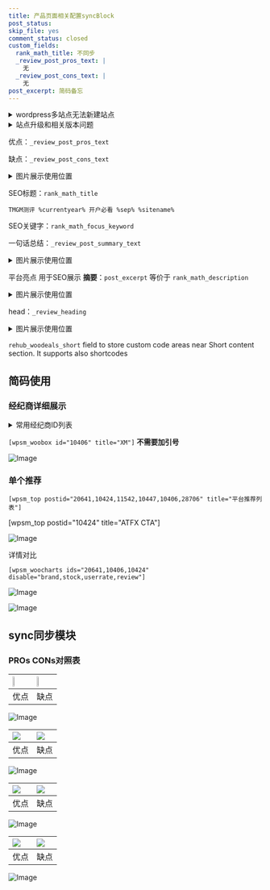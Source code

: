 ```yaml
---
title: 产品页面相关配置syncBlock
post_status: 
skip_file: yes
comment_status: closed
custom_fields:
  rank_math_title: 不同步
  _review_post_pros_text: |
    无
  _review_post_cons_text: |
    无
post_excerpt: 简码备忘
---
```

<details><summary>wordpress多站点无法新建站点</summary>

<li>和报错需要清理cookies一样的原因</li>
<li>wp-config.php里面<code>define( 'SUBDOMAIN_INSTALL', false );//子域名安装</code></li>
<li>新建子站点是用<code>define( 'SUBDOMAIN_INSTALL', true);//子域名安装</code> 完成以后，改成<code>false</code></li>
</details>

<details><summary>站点升级和相关版本问题</summary>

<p>wordpress：5.9.9
woocommerce：7.5.1
出现问题的地方：主题选项里面>><strong>Product layout >>compact style</strong></p>
<p>如何出现没有用过的字段 导致无法保存。先导出配置 然后进行修改，后面再次恢复即可。</p>
<p>出现部分字段无法显示时，需要返回默认布局后，对产品进行保存就好了。</p>
<p></p>
</details>

优点：`_review_post_pros_text`

缺点：`_review_post_cons_text`

<details><summary>图片展示使用位置</summary>

<img src="https://prod-files-secure.s3.us-west-2.amazonaws.com/39ed1227-6d7d-4570-be36-9ccd4a2c4241/f51d3d83-55d4-4bdf-9604-f37ec77ab556/Untitled.png?X-Amz-Algorithm=AWS4-HMAC-SHA256&X-Amz-Content-Sha256=UNSIGNED-PAYLOAD&X-Amz-Credential=ASIAZI2LB466RPNLEBLB%2F20250623%2Fus-west-2%2Fs3%2Faws4_request&X-Amz-Date=20250623T225517Z&X-Amz-Expires=3600&X-Amz-Security-Token=IQoJb3JpZ2luX2VjECcaCXVzLXdlc3QtMiJHMEUCIEnigX9XXdjJ2FW6GeS%2BVyTFyJM0yFaWkRCaTeFaF0YVAiEAwx7EbHaEzQAvpUhHjiBzkNAi%2B8bF5wAHT5kVRlrBbpsq%2FwMIIBAAGgw2Mzc0MjMxODM4MDUiDLPtFuc0TKEywtl8QCrcA5QgphcRKZQI11bcp32HYPTOx2oReC7hkDcTWs7t3rmU8MAUW617%2FwHTFkVV7oDOGU7krtxLAeRcOFGavBX6oL7LpHC%2FqBq3ZL6nvef4HIEW96zOh6lf1iTXHP0MimXxZHd7x5M%2BuagmrGGz%2BCjuhIGs7eb2GW%2BxWzKz%2BnNfoZSSW64J%2BsUarfTZN0UE738oU99v9ySlFlcVTFsPeFHU5Ah0LxdcBrsaZVufoav%2FyY3hRtjPYNOkq8PJNHbnb5WNbcH6lwfpHgaPQDyy6SpprEfPDRL3LCAuGH%2Bs%2BAZMwbwy3tcqJuxkKoL6kGCbgGWh6%2FSV4CVK%2B9BGOKOawmwOk0Kt%2BzgLsfKImXy%2FQDgPCv3VwLgp40isWiCGZWMiD8otQZJnRgMiQYEPnDI%2BTmHhnSv1VfwMDps3P12StC9UqgRHGf47gzAPoxa90JRgPCdQjR1EQQS%2BLCIVCSQZZvWj9K60OEeGNgRvAU8Pn2M2blh1Xflax5UbGupPnUHXmYuTK9lriuqGi%2FgnaAgD%2FzGwFM0luDsjFr6MbRdrYLhp4XcNEXCsKtxgmRfyySyIpHlc1EshbsPHOQtfmfsg69npm%2FLSmITvDXPr2bWcNaJf3H%2BBUKIBXWMrcxm%2BoL5aMNay58IGOqUBU5DVx7xkxPcAUvtVr1wLDmsHI5gsRty%2BYrA%2BCANCMaSfLfEO76EsB0REcA%2BtF0bKZd8QNf2G956JcBGK30yYgFdiJEoMeARbEFhUW7gSZz%2Fw6e74KfnEpLP%2B4GMD1UF8mSfynu6lrOoV1MEh8hGyGCShWmxU4ujkmKQRTD9%2B%2F5M4XeM0hDA2PQgoAxLG%2FEFgiwKyvtAD6dyDO%2FE%2FJguM5YTGXoga&X-Amz-Signature=2a84de0b96f6d97448d0b3fd00d470f030705a344ee8dcb9a2942ab84861c923&X-Amz-SignedHeaders=host&x-amz-checksum-mode=ENABLED&x-id=GetObject" alt="Image">
</details>

SEO标题：`rank_math_title`

`TMGM测评 %currentyear% 开户必看 %sep% %sitename%`

SEO关键字：`rank_math_focus_keyword`

一句话总结：`_review_post_summary_text`

<details><summary>图片展示使用位置</summary>

<img src="https://prod-files-secure.s3.us-west-2.amazonaws.com/39ed1227-6d7d-4570-be36-9ccd4a2c4241/4b96a922-296c-4f4e-8630-d1c870cbce01/Untitled.png?X-Amz-Algorithm=AWS4-HMAC-SHA256&X-Amz-Content-Sha256=UNSIGNED-PAYLOAD&X-Amz-Credential=ASIAZI2LB466WFBD2ETN%2F20250623%2Fus-west-2%2Fs3%2Faws4_request&X-Amz-Date=20250623T225518Z&X-Amz-Expires=3600&X-Amz-Security-Token=IQoJb3JpZ2luX2VjECcaCXVzLXdlc3QtMiJHMEUCIBapP7lT%2BEtMDpmqaNf57EoHb%2FtpPgu6ZALCkz06yEqkAiEA1Bn7NtTR%2BnRg1eVbNLHMWDN9aWCQU3k1iWmQqwqyyasq%2FwMIIBAAGgw2Mzc0MjMxODM4MDUiDEQDOudWjK23OLq7HCrcA4qQrw93bfynaPljnaMtzzbfYyqx9is4V3nzPIB%2Betdqw3va5eONCBs8K19LLh0gxq44alDNmB9vfA1V6NJNZl46oIZTDA6YC%2BS%2FOyv2AklZ5KoWIY3P1BXkbLK1R9QKmE0G4uZddG8%2Bd6BewpKlRDRkROBCprKlwBbkk2Sh6P7kjK3yQ3aRBzpRgE1JuBvodG1eYkdjJfKk9XgmPUh%2FYnrQVcxt3PzU%2FvoESWx9ExZ4eootm5MXy73gND8PqgVHAC4Rlk%2F7FA9fhoz1dkK%2Fpa0eX%2F5urGPSVU2JBntxwdNnN3idNcyzC%2FEaf9Nth8%2BzRIHKW174N8ixahuR%2FLMHAR2kwQPA%2F6%2F93D6jcv51ufpXYmI5Smj5Lk2ODpI%2FaUPSy3ipz9JtSUG1Xq3k2LRfzrd0F20BSdDZJi%2BkcxfdMVBlHeS44us5TxzdakOvoyHpBX4j4Gx2a9e3Z0UuGVFuAhVHGWY%2FxNMXgjG7wsVt7PelQO7aUcOMtZhAZP%2By2sIAEUzyrvWp%2F2fOME%2F9KzTG7Y3Oysk4TQpldOZD2MCPT6gLr%2FrRV%2FkIEk8hB2MuZOlmcnzYn%2Fc1EJoeuQ77tq0oqmmotrSmdxdDR5P4SLCS9nsAFWScLjSI3Fj5jPPIMMK058IGOqUBpRBdUfr%2FzpX3mYveSGOIHlG0sRL5F3kvI5iimffyK%2B0%2Bx%2Fnthnj2A5EIXTBojgSsIf37CfOPwXRghL2cUkf3FQrigizYL6ijd0EGz7lG3YGjIEnImgSgzSNNwOScmn7iKlIRRnqciIVZtcVscL%2BAalXmzqIlOMIT0eIpOvvF2Tzo2Vw%2BMZKktGdb5qWiEHe%2FSBLbAwWPIiXaekzaf5EWeUwHhxT1&X-Amz-Signature=9b1094ae67cc1a4ce5814495afae2b007301c6679017a949359a401af17cd052&X-Amz-SignedHeaders=host&x-amz-checksum-mode=ENABLED&x-id=GetObject" alt="Image">
</details>

平台亮点 用于SEO展示 **摘要**：`post_excerpt`  等价于 `rank_math_description`

<details><summary>图片展示使用位置</summary>

<img src="https://prod-files-secure.s3.us-west-2.amazonaws.com/39ed1227-6d7d-4570-be36-9ccd4a2c4241/1ee11f63-b60a-4dfe-a7a7-d58ff23b5d88/Untitled.png?X-Amz-Algorithm=AWS4-HMAC-SHA256&X-Amz-Content-Sha256=UNSIGNED-PAYLOAD&X-Amz-Credential=ASIAZI2LB466UHW7CADG%2F20250623%2Fus-west-2%2Fs3%2Faws4_request&X-Amz-Date=20250623T225518Z&X-Amz-Expires=3600&X-Amz-Security-Token=IQoJb3JpZ2luX2VjECcaCXVzLXdlc3QtMiJGMEQCIGVHKfvc03%2FI%2BiR%2Fa%2BdmLlWCCvFYYGb%2FHjS7gGhaBzZAAiBHuXc%2BSINumRZrTEo9%2FfilA67aCFLUpeSyGb5UtoA%2F7Sr%2FAwggEAAaDDYzNzQyMzE4MzgwNSIM4bsatj6%2BhNg%2F7ga6KtwDb57iyB51eAb7CHYLzZPt%2FW8gRmTS6FLKqx6YZnZhi7VEm%2FjYaiCeSwGbWPC2BdXrEJ%2F%2BBo1g65Kk%2FU8O3oHrvrYYpp2Rd66cnXzS8pxmKrDvAwkmHq3lKlALnZp%2Fvx5PKT9v227Ps1xfKO%2FVAzg8rbpIfQbgb3%2FeHimNRMmu6ifLtligMsOZYDwsml7mx%2BtQ4RuIDMUI8eiDXO%2FdJYGT%2BGiy47bYmgTWq91u8Mf0wTYvHJLKpFLsyxJ%2FrSYkx27ViD142X7ErFgbAbb%2B4oXu0PLTxLB9wITO5dVPH5KcVT2LKEOSpfUwJIL3vitIfPjqaRxUqfJEquhiDPFVzBHhzTY%2FTfuAyFgnL9Y6Yq3GsRz6Mon7%2Bw8yy3lRdyXwNvvefuOtYQHDa6Ejv5NPMpyMSmmvYLBMJzQ2jEFPyEI%2BnkIGGCkSpnROwD44KbRabBWG7kDmeDF8BXMOWJAbymJ9cJA0jWLK8%2BAgyvZ2fmj9OY3Wina2DaYxxiHs%2FzlXMFhkNhmkU1bazdz2DqjE%2BKJqXG267Fek7ITx3O%2FciIzbv0dii6g78H8tA5lGQXaNiDARBtiZRv92pANWHuJmblR0HbTF%2FAlJJsOhwHcEuei0cBf%2FQ9KUj2RqLwBlE2QwkbXnwgY6pgE4JccmUD2ficzzJFcT93aBe0FnnK84F8AkbXYeKyym1FMuNyBfffmrDy3YxjHOd7SdTwXa0q8c8OwdnbDcBEzm8GBtQ8vYshcYC7GCk%2FCOzMo5xv2J3xh4OmLKvkssq6Aqb%2F6EGPSw01Kr9VKFB%2Bo6k5qui5%2BTdo4kmldpord0IrJg%2F4Doq2F36MpKHceJY3NKt3YhnINKFS2akDa0TpL%2FYFin8u3b&X-Amz-Signature=0ac2aa4c5c0a6291a544747b1e6840f0a0793912bf2fcdc4a0a25e1084e58430&X-Amz-SignedHeaders=host&x-amz-checksum-mode=ENABLED&x-id=GetObject" alt="Image">
<img src="https://prod-files-secure.s3.us-west-2.amazonaws.com/39ed1227-6d7d-4570-be36-9ccd4a2c4241/ad4118b5-78d8-4fbe-801e-3b29b5d99c01/Untitled.png?X-Amz-Algorithm=AWS4-HMAC-SHA256&X-Amz-Content-Sha256=UNSIGNED-PAYLOAD&X-Amz-Credential=ASIAZI2LB466UHW7CADG%2F20250623%2Fus-west-2%2Fs3%2Faws4_request&X-Amz-Date=20250623T225518Z&X-Amz-Expires=3600&X-Amz-Security-Token=IQoJb3JpZ2luX2VjECcaCXVzLXdlc3QtMiJGMEQCIGVHKfvc03%2FI%2BiR%2Fa%2BdmLlWCCvFYYGb%2FHjS7gGhaBzZAAiBHuXc%2BSINumRZrTEo9%2FfilA67aCFLUpeSyGb5UtoA%2F7Sr%2FAwggEAAaDDYzNzQyMzE4MzgwNSIM4bsatj6%2BhNg%2F7ga6KtwDb57iyB51eAb7CHYLzZPt%2FW8gRmTS6FLKqx6YZnZhi7VEm%2FjYaiCeSwGbWPC2BdXrEJ%2F%2BBo1g65Kk%2FU8O3oHrvrYYpp2Rd66cnXzS8pxmKrDvAwkmHq3lKlALnZp%2Fvx5PKT9v227Ps1xfKO%2FVAzg8rbpIfQbgb3%2FeHimNRMmu6ifLtligMsOZYDwsml7mx%2BtQ4RuIDMUI8eiDXO%2FdJYGT%2BGiy47bYmgTWq91u8Mf0wTYvHJLKpFLsyxJ%2FrSYkx27ViD142X7ErFgbAbb%2B4oXu0PLTxLB9wITO5dVPH5KcVT2LKEOSpfUwJIL3vitIfPjqaRxUqfJEquhiDPFVzBHhzTY%2FTfuAyFgnL9Y6Yq3GsRz6Mon7%2Bw8yy3lRdyXwNvvefuOtYQHDa6Ejv5NPMpyMSmmvYLBMJzQ2jEFPyEI%2BnkIGGCkSpnROwD44KbRabBWG7kDmeDF8BXMOWJAbymJ9cJA0jWLK8%2BAgyvZ2fmj9OY3Wina2DaYxxiHs%2FzlXMFhkNhmkU1bazdz2DqjE%2BKJqXG267Fek7ITx3O%2FciIzbv0dii6g78H8tA5lGQXaNiDARBtiZRv92pANWHuJmblR0HbTF%2FAlJJsOhwHcEuei0cBf%2FQ9KUj2RqLwBlE2QwkbXnwgY6pgE4JccmUD2ficzzJFcT93aBe0FnnK84F8AkbXYeKyym1FMuNyBfffmrDy3YxjHOd7SdTwXa0q8c8OwdnbDcBEzm8GBtQ8vYshcYC7GCk%2FCOzMo5xv2J3xh4OmLKvkssq6Aqb%2F6EGPSw01Kr9VKFB%2Bo6k5qui5%2BTdo4kmldpord0IrJg%2F4Doq2F36MpKHceJY3NKt3YhnINKFS2akDa0TpL%2FYFin8u3b&X-Amz-Signature=df40da64550156ed783c04822799469dba6ccdd6d03e68622a0746e3e62d4a7b&X-Amz-SignedHeaders=host&x-amz-checksum-mode=ENABLED&x-id=GetObject" alt="Image">
<img src="https://prod-files-secure.s3.us-west-2.amazonaws.com/39ed1227-6d7d-4570-be36-9ccd4a2c4241/a38cf7c9-a79c-4b64-9e94-13589fe0758b/Untitled.png?X-Amz-Algorithm=AWS4-HMAC-SHA256&X-Amz-Content-Sha256=UNSIGNED-PAYLOAD&X-Amz-Credential=ASIAZI2LB466UHW7CADG%2F20250623%2Fus-west-2%2Fs3%2Faws4_request&X-Amz-Date=20250623T225518Z&X-Amz-Expires=3600&X-Amz-Security-Token=IQoJb3JpZ2luX2VjECcaCXVzLXdlc3QtMiJGMEQCIGVHKfvc03%2FI%2BiR%2Fa%2BdmLlWCCvFYYGb%2FHjS7gGhaBzZAAiBHuXc%2BSINumRZrTEo9%2FfilA67aCFLUpeSyGb5UtoA%2F7Sr%2FAwggEAAaDDYzNzQyMzE4MzgwNSIM4bsatj6%2BhNg%2F7ga6KtwDb57iyB51eAb7CHYLzZPt%2FW8gRmTS6FLKqx6YZnZhi7VEm%2FjYaiCeSwGbWPC2BdXrEJ%2F%2BBo1g65Kk%2FU8O3oHrvrYYpp2Rd66cnXzS8pxmKrDvAwkmHq3lKlALnZp%2Fvx5PKT9v227Ps1xfKO%2FVAzg8rbpIfQbgb3%2FeHimNRMmu6ifLtligMsOZYDwsml7mx%2BtQ4RuIDMUI8eiDXO%2FdJYGT%2BGiy47bYmgTWq91u8Mf0wTYvHJLKpFLsyxJ%2FrSYkx27ViD142X7ErFgbAbb%2B4oXu0PLTxLB9wITO5dVPH5KcVT2LKEOSpfUwJIL3vitIfPjqaRxUqfJEquhiDPFVzBHhzTY%2FTfuAyFgnL9Y6Yq3GsRz6Mon7%2Bw8yy3lRdyXwNvvefuOtYQHDa6Ejv5NPMpyMSmmvYLBMJzQ2jEFPyEI%2BnkIGGCkSpnROwD44KbRabBWG7kDmeDF8BXMOWJAbymJ9cJA0jWLK8%2BAgyvZ2fmj9OY3Wina2DaYxxiHs%2FzlXMFhkNhmkU1bazdz2DqjE%2BKJqXG267Fek7ITx3O%2FciIzbv0dii6g78H8tA5lGQXaNiDARBtiZRv92pANWHuJmblR0HbTF%2FAlJJsOhwHcEuei0cBf%2FQ9KUj2RqLwBlE2QwkbXnwgY6pgE4JccmUD2ficzzJFcT93aBe0FnnK84F8AkbXYeKyym1FMuNyBfffmrDy3YxjHOd7SdTwXa0q8c8OwdnbDcBEzm8GBtQ8vYshcYC7GCk%2FCOzMo5xv2J3xh4OmLKvkssq6Aqb%2F6EGPSw01Kr9VKFB%2Bo6k5qui5%2BTdo4kmldpord0IrJg%2F4Doq2F36MpKHceJY3NKt3YhnINKFS2akDa0TpL%2FYFin8u3b&X-Amz-Signature=787ef0b85c78f49e9cfa93b3516f39c7144e519342ec4e67d2f7b98c35d3c8f2&X-Amz-SignedHeaders=host&x-amz-checksum-mode=ENABLED&x-id=GetObject" alt="Image">
<img src="https://prod-files-secure.s3.us-west-2.amazonaws.com/39ed1227-6d7d-4570-be36-9ccd4a2c4241/7da6fc1e-d2ac-42ae-8c75-cb5749aa18f6/Untitled.png?X-Amz-Algorithm=AWS4-HMAC-SHA256&X-Amz-Content-Sha256=UNSIGNED-PAYLOAD&X-Amz-Credential=ASIAZI2LB466UHW7CADG%2F20250623%2Fus-west-2%2Fs3%2Faws4_request&X-Amz-Date=20250623T225518Z&X-Amz-Expires=3600&X-Amz-Security-Token=IQoJb3JpZ2luX2VjECcaCXVzLXdlc3QtMiJGMEQCIGVHKfvc03%2FI%2BiR%2Fa%2BdmLlWCCvFYYGb%2FHjS7gGhaBzZAAiBHuXc%2BSINumRZrTEo9%2FfilA67aCFLUpeSyGb5UtoA%2F7Sr%2FAwggEAAaDDYzNzQyMzE4MzgwNSIM4bsatj6%2BhNg%2F7ga6KtwDb57iyB51eAb7CHYLzZPt%2FW8gRmTS6FLKqx6YZnZhi7VEm%2FjYaiCeSwGbWPC2BdXrEJ%2F%2BBo1g65Kk%2FU8O3oHrvrYYpp2Rd66cnXzS8pxmKrDvAwkmHq3lKlALnZp%2Fvx5PKT9v227Ps1xfKO%2FVAzg8rbpIfQbgb3%2FeHimNRMmu6ifLtligMsOZYDwsml7mx%2BtQ4RuIDMUI8eiDXO%2FdJYGT%2BGiy47bYmgTWq91u8Mf0wTYvHJLKpFLsyxJ%2FrSYkx27ViD142X7ErFgbAbb%2B4oXu0PLTxLB9wITO5dVPH5KcVT2LKEOSpfUwJIL3vitIfPjqaRxUqfJEquhiDPFVzBHhzTY%2FTfuAyFgnL9Y6Yq3GsRz6Mon7%2Bw8yy3lRdyXwNvvefuOtYQHDa6Ejv5NPMpyMSmmvYLBMJzQ2jEFPyEI%2BnkIGGCkSpnROwD44KbRabBWG7kDmeDF8BXMOWJAbymJ9cJA0jWLK8%2BAgyvZ2fmj9OY3Wina2DaYxxiHs%2FzlXMFhkNhmkU1bazdz2DqjE%2BKJqXG267Fek7ITx3O%2FciIzbv0dii6g78H8tA5lGQXaNiDARBtiZRv92pANWHuJmblR0HbTF%2FAlJJsOhwHcEuei0cBf%2FQ9KUj2RqLwBlE2QwkbXnwgY6pgE4JccmUD2ficzzJFcT93aBe0FnnK84F8AkbXYeKyym1FMuNyBfffmrDy3YxjHOd7SdTwXa0q8c8OwdnbDcBEzm8GBtQ8vYshcYC7GCk%2FCOzMo5xv2J3xh4OmLKvkssq6Aqb%2F6EGPSw01Kr9VKFB%2Bo6k5qui5%2BTdo4kmldpord0IrJg%2F4Doq2F36MpKHceJY3NKt3YhnINKFS2akDa0TpL%2FYFin8u3b&X-Amz-Signature=090b9ad8280f530092dda3803708d9f24b03d643626990de3f9df5fdf0cebcd6&X-Amz-SignedHeaders=host&x-amz-checksum-mode=ENABLED&x-id=GetObject" alt="Image">
<img src="https://prod-files-secure.s3.us-west-2.amazonaws.com/39ed1227-6d7d-4570-be36-9ccd4a2c4241/7e97f40a-eaee-47f5-b2f9-475f96808fa7/Untitled.png?X-Amz-Algorithm=AWS4-HMAC-SHA256&X-Amz-Content-Sha256=UNSIGNED-PAYLOAD&X-Amz-Credential=ASIAZI2LB466UHW7CADG%2F20250623%2Fus-west-2%2Fs3%2Faws4_request&X-Amz-Date=20250623T225518Z&X-Amz-Expires=3600&X-Amz-Security-Token=IQoJb3JpZ2luX2VjECcaCXVzLXdlc3QtMiJGMEQCIGVHKfvc03%2FI%2BiR%2Fa%2BdmLlWCCvFYYGb%2FHjS7gGhaBzZAAiBHuXc%2BSINumRZrTEo9%2FfilA67aCFLUpeSyGb5UtoA%2F7Sr%2FAwggEAAaDDYzNzQyMzE4MzgwNSIM4bsatj6%2BhNg%2F7ga6KtwDb57iyB51eAb7CHYLzZPt%2FW8gRmTS6FLKqx6YZnZhi7VEm%2FjYaiCeSwGbWPC2BdXrEJ%2F%2BBo1g65Kk%2FU8O3oHrvrYYpp2Rd66cnXzS8pxmKrDvAwkmHq3lKlALnZp%2Fvx5PKT9v227Ps1xfKO%2FVAzg8rbpIfQbgb3%2FeHimNRMmu6ifLtligMsOZYDwsml7mx%2BtQ4RuIDMUI8eiDXO%2FdJYGT%2BGiy47bYmgTWq91u8Mf0wTYvHJLKpFLsyxJ%2FrSYkx27ViD142X7ErFgbAbb%2B4oXu0PLTxLB9wITO5dVPH5KcVT2LKEOSpfUwJIL3vitIfPjqaRxUqfJEquhiDPFVzBHhzTY%2FTfuAyFgnL9Y6Yq3GsRz6Mon7%2Bw8yy3lRdyXwNvvefuOtYQHDa6Ejv5NPMpyMSmmvYLBMJzQ2jEFPyEI%2BnkIGGCkSpnROwD44KbRabBWG7kDmeDF8BXMOWJAbymJ9cJA0jWLK8%2BAgyvZ2fmj9OY3Wina2DaYxxiHs%2FzlXMFhkNhmkU1bazdz2DqjE%2BKJqXG267Fek7ITx3O%2FciIzbv0dii6g78H8tA5lGQXaNiDARBtiZRv92pANWHuJmblR0HbTF%2FAlJJsOhwHcEuei0cBf%2FQ9KUj2RqLwBlE2QwkbXnwgY6pgE4JccmUD2ficzzJFcT93aBe0FnnK84F8AkbXYeKyym1FMuNyBfffmrDy3YxjHOd7SdTwXa0q8c8OwdnbDcBEzm8GBtQ8vYshcYC7GCk%2FCOzMo5xv2J3xh4OmLKvkssq6Aqb%2F6EGPSw01Kr9VKFB%2Bo6k5qui5%2BTdo4kmldpord0IrJg%2F4Doq2F36MpKHceJY3NKt3YhnINKFS2akDa0TpL%2FYFin8u3b&X-Amz-Signature=a20241b0f2ad56e6860d54c1570cf764f7a6214c3a7baf39e6c1c146f6fec569&X-Amz-SignedHeaders=host&x-amz-checksum-mode=ENABLED&x-id=GetObject" alt="Image">
</details>

head：`_review_heading`

<details><summary>图片展示使用位置</summary>

<img src="https://prod-files-secure.s3.us-west-2.amazonaws.com/39ed1227-6d7d-4570-be36-9ccd4a2c4241/3a4650ad-9887-415c-889a-edd51fa54f27/Untitled.png?X-Amz-Algorithm=AWS4-HMAC-SHA256&X-Amz-Content-Sha256=UNSIGNED-PAYLOAD&X-Amz-Credential=ASIAZI2LB466TJAUHXK2%2F20250623%2Fus-west-2%2Fs3%2Faws4_request&X-Amz-Date=20250623T225520Z&X-Amz-Expires=3600&X-Amz-Security-Token=IQoJb3JpZ2luX2VjECcaCXVzLXdlc3QtMiJHMEUCIQDV0t3LurVNML7extHchBGUDdcU4HOkEJd0E6fkvbX3OQIgb4AQVe269x6uCYXlI1aztI28WC31I3I7imh6EeZbXGIq%2FwMIIBAAGgw2Mzc0MjMxODM4MDUiDP%2FNB2xqcmxWKxH7OCrcA04tetTIazLrTGGpLK2z3aU7npEsB5HF0f6UDM3JZGh15brSEQy6uvhCIsjuxlIz0LVLU1Cp%2FKHacBhVVitE09d9LwgG4TblGw8EktJ52HHzHtnbZRawtlwL7DbyOHEwKQv20lwN6y1G59r6hfd2yGyxHbvXeKhSjxv387fP5xmTGp2pZw%2FOKlyznpPFAdQLszCW1m5uJ8q8WnZOFZrKNBwWAzeb2UvlUjiIyjfZ9hUp6jOgXwgtzGeGR8NY9Dbg3SvrKVZJlsPxJ9Re1PUpsmZIc7BT2XCGi2cypl4GmhFJ%2Fmyi1LsCLxnCfNoBHyOMFfupcafdV57HEOU1ArFDdZ1NhkbV0Desx%2FsRzLB8jj85%2F3G%2Blqugp0QMyuYbh2a7kMfxieNtIEPZMHzJBO40sm0Tfih0S12EArPbF4pPJKPxyL0QmpkE8nNEE%2FlkllhRYqt0oD6ZmJeDDPDrAUTtVZoXW%2FBQlRSXFndZBMDHFGk%2BinccPA%2FUKrXvZGIFq53Im5HNmb9ZFrfKC6Ey3t5MdhnNKYxM1M13OxT0GSE6I%2BqVAZXECqshb8YlZyj4JJPaJyhrBPn3CxNwHWq0MEJovUuq%2FtW7fM3o3VEnFR2NMAnjzqvNdhJ%2Bzs3345xaMM6058IGOqUB%2FLm2llcBzJt5Fkz4mu1ll67AzE0FCf7mYO5dfo06RyuUWK9Jrf2EQiwF0PHuV7xhwcg4zn6%2FCfgGmgqMNY%2BzOvRjWVlWVGuWQKnYzoNJEWbB8iWlvFtGeaWN%2BXCMLDY%2Fa1iOad7yvdDJm0EhhOraQrRg2HQ6lndceFYvKKXyUCs0JpW476F8jjIv8uVOiS4ittMrSimsNqh1C0Iqa3dJoIbLp6WH&X-Amz-Signature=a901c7971f9cf8f92908854f977e94a502ee28191968f77728c1aa6eb2b89dab&X-Amz-SignedHeaders=host&x-amz-checksum-mode=ENABLED&x-id=GetObject" alt="Image">
</details>

`rehub_woodeals_short`	field to store custom code areas near Short content section. It supports also shortcodes



## 简码使用

### 经纪商详细展示

<details><summary>常用经纪商ID列表</summary>

<pre><code class="php">嘉盛 ===> 20641  [wpsm_woobox id="20641" title="嘉盛"]
易信easymarkets ===> 11542  [wpsm_woobox id="11542" title="易信easymarkets"]
ATFX外汇 ===> 10424  [wpsm_woobox id="10424" title="ATFX"]
XM ===> 10406  [wpsm_woobox id="10406" title="XM"]
TMGM ===> 29622  [wpsm_woobox id="29622" title="TMGM"]
HYCM ===> 10447  [wpsm_woobox id="10447" title="HYCM"]
fpmarkets澳福外汇 ===> 20639  [wpsm_woobox id="20639" title="fpmarkets澳福外汇"]</code></pre>
</details>

`[wpsm_woobox id="10406" title="XM"]` **不需要加引号**

![Image](https://prod-files-secure.s3.us-west-2.amazonaws.com/39ed1227-6d7d-4570-be36-9ccd4a2c4241/4f898f9d-0fa7-4e43-acd3-ac6bc7be575a/Untitled.png?X-Amz-Algorithm=AWS4-HMAC-SHA256&X-Amz-Content-Sha256=UNSIGNED-PAYLOAD&X-Amz-Credential=ASIAZI2LB4665V77HT2L%2F20250623%2Fus-west-2%2Fs3%2Faws4_request&X-Amz-Date=20250623T225516Z&X-Amz-Expires=3600&X-Amz-Security-Token=IQoJb3JpZ2luX2VjECcaCXVzLXdlc3QtMiJHMEUCIBjSQIdY9hctXLPPYCdFC2HjKlOwz%2FDqAaisyUXzaTkyAiEAkbgJeULn2inbERfwQJG9bGOWAoV7dDY3FvhWuP3PonYq%2FwMIIBAAGgw2Mzc0MjMxODM4MDUiDOzpRjqYrsybd0LXHircA8OtEGHvZ4vDm3bSoh3JW8NfCLnF5La11gIGwmcHR0LujaYwZzVvUqGEl9mi4jIgVrgbA%2BSnZq%2F35EzkzBLcZr0lgz%2ByL8SjOYaxavJbXeopDEN0NPS6bUA6e4POqcvHfKACJnKL2MjVbswfwi363nW7NUKaqGDkt5vfWj2JDBBH%2BuYdy7vwIRDQ%2FnvTR8PfkNtUcNOKr81HIK9Opifop65loKZhBLEMFZIW34Ngn8P8Wja806mObmvzgCKhnpyoLino%2BEifUusCSZmumyz3fUfvO7oPgy4j22yhT49Rf0WeHzDKY8c36AxXUE2aixcfq%2BKTSFbF4CHqtPDPjrSAxF5W4VqZ6SucvaIqxB306nW7cpe4kuPrKKZ5dNRB5W%2F3eHS5CrErCcVMQ1YYQgvrwHKcLnOA1Untzg7kbIzjf5Hr0Z%2Bl88FdhyltxIpGyqBip5cEagHWIQH8UcTLy7UV0ISlCPUrQcJDXhjLGvCZ5Jz1kDrZ%2BALaNHgU%2FhfvMul9EYmdcHDIMbxbWe7Zkd7cV7g5eSeye9ayGBWVLvvDKLnt4yVWa7SaGBqmBs5%2F5CNn2QPB68Dt3eC30WsPJH7DDnftD%2Fa3lfp%2BnQENUzpvmxfJf1YZZy1HmhOjIwtpMLe058IGOqUBNZ5T8feNsWaApSGhU9V28Hna21Sx1XWLeeir%2FVaIdJtSYyM8lGwl8FnHvIX6EhrH5lD6aJC%2FQUJotRB7yjz3OaGSfaJjfOFYxS3BZ4edecXZPNARbIgRVeXfoYYj5Ud1SjseqUfxJR5myTz1ii4rRd7bMA85lQ9PwKS41NKRRg2R5%2ByiVjtsDFNRAhBun%2Brxd0FWUteASNmNWq0legaxTJjUM16M&X-Amz-Signature=e627ee915cf9a048196e97716e502218849bad8cf83b801eddf1a9efd7de9aa1&X-Amz-SignedHeaders=host&x-amz-checksum-mode=ENABLED&x-id=GetObject)

### 单个推荐
`[wpsm_top postid="20641,10424,11542,10447,10406,28706" title="平台推荐列表"]`

[wpsm_top postid="10424" title="ATFX CTA"]

![Image](https://prod-files-secure.s3.us-west-2.amazonaws.com/39ed1227-6d7d-4570-be36-9ccd4a2c4241/5ac620dc-51a8-48b6-b55d-91f47299193c/Untitled.png?X-Amz-Algorithm=AWS4-HMAC-SHA256&X-Amz-Content-Sha256=UNSIGNED-PAYLOAD&X-Amz-Credential=ASIAZI2LB4665V77HT2L%2F20250623%2Fus-west-2%2Fs3%2Faws4_request&X-Amz-Date=20250623T225516Z&X-Amz-Expires=3600&X-Amz-Security-Token=IQoJb3JpZ2luX2VjECcaCXVzLXdlc3QtMiJHMEUCIBjSQIdY9hctXLPPYCdFC2HjKlOwz%2FDqAaisyUXzaTkyAiEAkbgJeULn2inbERfwQJG9bGOWAoV7dDY3FvhWuP3PonYq%2FwMIIBAAGgw2Mzc0MjMxODM4MDUiDOzpRjqYrsybd0LXHircA8OtEGHvZ4vDm3bSoh3JW8NfCLnF5La11gIGwmcHR0LujaYwZzVvUqGEl9mi4jIgVrgbA%2BSnZq%2F35EzkzBLcZr0lgz%2ByL8SjOYaxavJbXeopDEN0NPS6bUA6e4POqcvHfKACJnKL2MjVbswfwi363nW7NUKaqGDkt5vfWj2JDBBH%2BuYdy7vwIRDQ%2FnvTR8PfkNtUcNOKr81HIK9Opifop65loKZhBLEMFZIW34Ngn8P8Wja806mObmvzgCKhnpyoLino%2BEifUusCSZmumyz3fUfvO7oPgy4j22yhT49Rf0WeHzDKY8c36AxXUE2aixcfq%2BKTSFbF4CHqtPDPjrSAxF5W4VqZ6SucvaIqxB306nW7cpe4kuPrKKZ5dNRB5W%2F3eHS5CrErCcVMQ1YYQgvrwHKcLnOA1Untzg7kbIzjf5Hr0Z%2Bl88FdhyltxIpGyqBip5cEagHWIQH8UcTLy7UV0ISlCPUrQcJDXhjLGvCZ5Jz1kDrZ%2BALaNHgU%2FhfvMul9EYmdcHDIMbxbWe7Zkd7cV7g5eSeye9ayGBWVLvvDKLnt4yVWa7SaGBqmBs5%2F5CNn2QPB68Dt3eC30WsPJH7DDnftD%2Fa3lfp%2BnQENUzpvmxfJf1YZZy1HmhOjIwtpMLe058IGOqUBNZ5T8feNsWaApSGhU9V28Hna21Sx1XWLeeir%2FVaIdJtSYyM8lGwl8FnHvIX6EhrH5lD6aJC%2FQUJotRB7yjz3OaGSfaJjfOFYxS3BZ4edecXZPNARbIgRVeXfoYYj5Ud1SjseqUfxJR5myTz1ii4rRd7bMA85lQ9PwKS41NKRRg2R5%2ByiVjtsDFNRAhBun%2Brxd0FWUteASNmNWq0legaxTJjUM16M&X-Amz-Signature=2362ef1d6025803c023e5c5c17426c051360c7e634fa05045dc29567f8c836c0&X-Amz-SignedHeaders=host&x-amz-checksum-mode=ENABLED&x-id=GetObject)

详情对比

`[wpsm_woocharts ids="20641,10406,10424" disable="brand,stock,userrate,review"]`

![Image](https://prod-files-secure.s3.us-west-2.amazonaws.com/39ed1227-6d7d-4570-be36-9ccd4a2c4241/bf3ba45f-b9f3-4295-8aef-b4a495fd25f4/Untitled.png?X-Amz-Algorithm=AWS4-HMAC-SHA256&X-Amz-Content-Sha256=UNSIGNED-PAYLOAD&X-Amz-Credential=ASIAZI2LB4665V77HT2L%2F20250623%2Fus-west-2%2Fs3%2Faws4_request&X-Amz-Date=20250623T225516Z&X-Amz-Expires=3600&X-Amz-Security-Token=IQoJb3JpZ2luX2VjECcaCXVzLXdlc3QtMiJHMEUCIBjSQIdY9hctXLPPYCdFC2HjKlOwz%2FDqAaisyUXzaTkyAiEAkbgJeULn2inbERfwQJG9bGOWAoV7dDY3FvhWuP3PonYq%2FwMIIBAAGgw2Mzc0MjMxODM4MDUiDOzpRjqYrsybd0LXHircA8OtEGHvZ4vDm3bSoh3JW8NfCLnF5La11gIGwmcHR0LujaYwZzVvUqGEl9mi4jIgVrgbA%2BSnZq%2F35EzkzBLcZr0lgz%2ByL8SjOYaxavJbXeopDEN0NPS6bUA6e4POqcvHfKACJnKL2MjVbswfwi363nW7NUKaqGDkt5vfWj2JDBBH%2BuYdy7vwIRDQ%2FnvTR8PfkNtUcNOKr81HIK9Opifop65loKZhBLEMFZIW34Ngn8P8Wja806mObmvzgCKhnpyoLino%2BEifUusCSZmumyz3fUfvO7oPgy4j22yhT49Rf0WeHzDKY8c36AxXUE2aixcfq%2BKTSFbF4CHqtPDPjrSAxF5W4VqZ6SucvaIqxB306nW7cpe4kuPrKKZ5dNRB5W%2F3eHS5CrErCcVMQ1YYQgvrwHKcLnOA1Untzg7kbIzjf5Hr0Z%2Bl88FdhyltxIpGyqBip5cEagHWIQH8UcTLy7UV0ISlCPUrQcJDXhjLGvCZ5Jz1kDrZ%2BALaNHgU%2FhfvMul9EYmdcHDIMbxbWe7Zkd7cV7g5eSeye9ayGBWVLvvDKLnt4yVWa7SaGBqmBs5%2F5CNn2QPB68Dt3eC30WsPJH7DDnftD%2Fa3lfp%2BnQENUzpvmxfJf1YZZy1HmhOjIwtpMLe058IGOqUBNZ5T8feNsWaApSGhU9V28Hna21Sx1XWLeeir%2FVaIdJtSYyM8lGwl8FnHvIX6EhrH5lD6aJC%2FQUJotRB7yjz3OaGSfaJjfOFYxS3BZ4edecXZPNARbIgRVeXfoYYj5Ud1SjseqUfxJR5myTz1ii4rRd7bMA85lQ9PwKS41NKRRg2R5%2ByiVjtsDFNRAhBun%2Brxd0FWUteASNmNWq0legaxTJjUM16M&X-Amz-Signature=c614e88c2d88d3e452c14a8f3b2e50d1fd9fa08cffcabb5382b5d543b673a0f6&X-Amz-SignedHeaders=host&x-amz-checksum-mode=ENABLED&x-id=GetObject)

![Image](https://prod-files-secure.s3.us-west-2.amazonaws.com/39ed1227-6d7d-4570-be36-9ccd4a2c4241/30bc56ef-f383-4b48-9768-2ebc9e436ec0/Untitled.png?X-Amz-Algorithm=AWS4-HMAC-SHA256&X-Amz-Content-Sha256=UNSIGNED-PAYLOAD&X-Amz-Credential=ASIAZI2LB4665V77HT2L%2F20250623%2Fus-west-2%2Fs3%2Faws4_request&X-Amz-Date=20250623T225516Z&X-Amz-Expires=3600&X-Amz-Security-Token=IQoJb3JpZ2luX2VjECcaCXVzLXdlc3QtMiJHMEUCIBjSQIdY9hctXLPPYCdFC2HjKlOwz%2FDqAaisyUXzaTkyAiEAkbgJeULn2inbERfwQJG9bGOWAoV7dDY3FvhWuP3PonYq%2FwMIIBAAGgw2Mzc0MjMxODM4MDUiDOzpRjqYrsybd0LXHircA8OtEGHvZ4vDm3bSoh3JW8NfCLnF5La11gIGwmcHR0LujaYwZzVvUqGEl9mi4jIgVrgbA%2BSnZq%2F35EzkzBLcZr0lgz%2ByL8SjOYaxavJbXeopDEN0NPS6bUA6e4POqcvHfKACJnKL2MjVbswfwi363nW7NUKaqGDkt5vfWj2JDBBH%2BuYdy7vwIRDQ%2FnvTR8PfkNtUcNOKr81HIK9Opifop65loKZhBLEMFZIW34Ngn8P8Wja806mObmvzgCKhnpyoLino%2BEifUusCSZmumyz3fUfvO7oPgy4j22yhT49Rf0WeHzDKY8c36AxXUE2aixcfq%2BKTSFbF4CHqtPDPjrSAxF5W4VqZ6SucvaIqxB306nW7cpe4kuPrKKZ5dNRB5W%2F3eHS5CrErCcVMQ1YYQgvrwHKcLnOA1Untzg7kbIzjf5Hr0Z%2Bl88FdhyltxIpGyqBip5cEagHWIQH8UcTLy7UV0ISlCPUrQcJDXhjLGvCZ5Jz1kDrZ%2BALaNHgU%2FhfvMul9EYmdcHDIMbxbWe7Zkd7cV7g5eSeye9ayGBWVLvvDKLnt4yVWa7SaGBqmBs5%2F5CNn2QPB68Dt3eC30WsPJH7DDnftD%2Fa3lfp%2BnQENUzpvmxfJf1YZZy1HmhOjIwtpMLe058IGOqUBNZ5T8feNsWaApSGhU9V28Hna21Sx1XWLeeir%2FVaIdJtSYyM8lGwl8FnHvIX6EhrH5lD6aJC%2FQUJotRB7yjz3OaGSfaJjfOFYxS3BZ4edecXZPNARbIgRVeXfoYYj5Ud1SjseqUfxJR5myTz1ii4rRd7bMA85lQ9PwKS41NKRRg2R5%2ByiVjtsDFNRAhBun%2Brxd0FWUteASNmNWq0legaxTJjUM16M&X-Amz-Signature=fbe703b157c6a5f5d6ae714336fd9db2780fac13538e64a41cc42cef083c182d&X-Amz-SignedHeaders=host&x-amz-checksum-mode=ENABLED&x-id=GetObject)

## sync同步模块

### PROs CONs对照表

| <img src="https://cdn.ifttt.fun/gh/jarlin8/OSS@main/icons/customize/pros.svg" height="auto" width="37.3%"> | <img src="https://cdn.ifttt.fun/gh/jarlin8/OSS@main/icons/customize/cons.svg" height="auto" width="28.8%"> |
| :--- | :--- |
| 优点 | 缺点 |

![Image](https://prod-files-secure.s3.us-west-2.amazonaws.com/39ed1227-6d7d-4570-be36-9ccd4a2c4241/8742b755-dfb5-4004-9a5f-d6e561664bd8/Untitled.png?X-Amz-Algorithm=AWS4-HMAC-SHA256&X-Amz-Content-Sha256=UNSIGNED-PAYLOAD&X-Amz-Credential=ASIAZI2LB4665V77HT2L%2F20250623%2Fus-west-2%2Fs3%2Faws4_request&X-Amz-Date=20250623T225516Z&X-Amz-Expires=3600&X-Amz-Security-Token=IQoJb3JpZ2luX2VjECcaCXVzLXdlc3QtMiJHMEUCIBjSQIdY9hctXLPPYCdFC2HjKlOwz%2FDqAaisyUXzaTkyAiEAkbgJeULn2inbERfwQJG9bGOWAoV7dDY3FvhWuP3PonYq%2FwMIIBAAGgw2Mzc0MjMxODM4MDUiDOzpRjqYrsybd0LXHircA8OtEGHvZ4vDm3bSoh3JW8NfCLnF5La11gIGwmcHR0LujaYwZzVvUqGEl9mi4jIgVrgbA%2BSnZq%2F35EzkzBLcZr0lgz%2ByL8SjOYaxavJbXeopDEN0NPS6bUA6e4POqcvHfKACJnKL2MjVbswfwi363nW7NUKaqGDkt5vfWj2JDBBH%2BuYdy7vwIRDQ%2FnvTR8PfkNtUcNOKr81HIK9Opifop65loKZhBLEMFZIW34Ngn8P8Wja806mObmvzgCKhnpyoLino%2BEifUusCSZmumyz3fUfvO7oPgy4j22yhT49Rf0WeHzDKY8c36AxXUE2aixcfq%2BKTSFbF4CHqtPDPjrSAxF5W4VqZ6SucvaIqxB306nW7cpe4kuPrKKZ5dNRB5W%2F3eHS5CrErCcVMQ1YYQgvrwHKcLnOA1Untzg7kbIzjf5Hr0Z%2Bl88FdhyltxIpGyqBip5cEagHWIQH8UcTLy7UV0ISlCPUrQcJDXhjLGvCZ5Jz1kDrZ%2BALaNHgU%2FhfvMul9EYmdcHDIMbxbWe7Zkd7cV7g5eSeye9ayGBWVLvvDKLnt4yVWa7SaGBqmBs5%2F5CNn2QPB68Dt3eC30WsPJH7DDnftD%2Fa3lfp%2BnQENUzpvmxfJf1YZZy1HmhOjIwtpMLe058IGOqUBNZ5T8feNsWaApSGhU9V28Hna21Sx1XWLeeir%2FVaIdJtSYyM8lGwl8FnHvIX6EhrH5lD6aJC%2FQUJotRB7yjz3OaGSfaJjfOFYxS3BZ4edecXZPNARbIgRVeXfoYYj5Ud1SjseqUfxJR5myTz1ii4rRd7bMA85lQ9PwKS41NKRRg2R5%2ByiVjtsDFNRAhBun%2Brxd0FWUteASNmNWq0legaxTJjUM16M&X-Amz-Signature=c28ae11607eb038fb04b4bfcc31271d2ba730dad6c73ab48f0ac448a0783091e&X-Amz-SignedHeaders=host&x-amz-checksum-mode=ENABLED&x-id=GetObject)

| <img src="https://cdn.ifttt.fun/gh/jarlin8/OSS@main/icons/customize/pros1.svg" height="auto"> | <img src="https://cdn.ifttt.fun/gh/jarlin8/OSS@main/icons/customize/cons1.svg" height="auto"> |
| :--- | :--- |
| 优点 | 缺点 |

![Image](https://prod-files-secure.s3.us-west-2.amazonaws.com/39ed1227-6d7d-4570-be36-9ccd4a2c4241/806358f8-c9c4-4e17-bb35-c6c76a5397a5/Untitled.png?X-Amz-Algorithm=AWS4-HMAC-SHA256&X-Amz-Content-Sha256=UNSIGNED-PAYLOAD&X-Amz-Credential=ASIAZI2LB4665V77HT2L%2F20250623%2Fus-west-2%2Fs3%2Faws4_request&X-Amz-Date=20250623T225516Z&X-Amz-Expires=3600&X-Amz-Security-Token=IQoJb3JpZ2luX2VjECcaCXVzLXdlc3QtMiJHMEUCIBjSQIdY9hctXLPPYCdFC2HjKlOwz%2FDqAaisyUXzaTkyAiEAkbgJeULn2inbERfwQJG9bGOWAoV7dDY3FvhWuP3PonYq%2FwMIIBAAGgw2Mzc0MjMxODM4MDUiDOzpRjqYrsybd0LXHircA8OtEGHvZ4vDm3bSoh3JW8NfCLnF5La11gIGwmcHR0LujaYwZzVvUqGEl9mi4jIgVrgbA%2BSnZq%2F35EzkzBLcZr0lgz%2ByL8SjOYaxavJbXeopDEN0NPS6bUA6e4POqcvHfKACJnKL2MjVbswfwi363nW7NUKaqGDkt5vfWj2JDBBH%2BuYdy7vwIRDQ%2FnvTR8PfkNtUcNOKr81HIK9Opifop65loKZhBLEMFZIW34Ngn8P8Wja806mObmvzgCKhnpyoLino%2BEifUusCSZmumyz3fUfvO7oPgy4j22yhT49Rf0WeHzDKY8c36AxXUE2aixcfq%2BKTSFbF4CHqtPDPjrSAxF5W4VqZ6SucvaIqxB306nW7cpe4kuPrKKZ5dNRB5W%2F3eHS5CrErCcVMQ1YYQgvrwHKcLnOA1Untzg7kbIzjf5Hr0Z%2Bl88FdhyltxIpGyqBip5cEagHWIQH8UcTLy7UV0ISlCPUrQcJDXhjLGvCZ5Jz1kDrZ%2BALaNHgU%2FhfvMul9EYmdcHDIMbxbWe7Zkd7cV7g5eSeye9ayGBWVLvvDKLnt4yVWa7SaGBqmBs5%2F5CNn2QPB68Dt3eC30WsPJH7DDnftD%2Fa3lfp%2BnQENUzpvmxfJf1YZZy1HmhOjIwtpMLe058IGOqUBNZ5T8feNsWaApSGhU9V28Hna21Sx1XWLeeir%2FVaIdJtSYyM8lGwl8FnHvIX6EhrH5lD6aJC%2FQUJotRB7yjz3OaGSfaJjfOFYxS3BZ4edecXZPNARbIgRVeXfoYYj5Ud1SjseqUfxJR5myTz1ii4rRd7bMA85lQ9PwKS41NKRRg2R5%2ByiVjtsDFNRAhBun%2Brxd0FWUteASNmNWq0legaxTJjUM16M&X-Amz-Signature=cb2ff25af93a2b95ad8720ffe1b6af99301db6c4236688736c65a01c9e8585b1&X-Amz-SignedHeaders=host&x-amz-checksum-mode=ENABLED&x-id=GetObject)

| <img src="https://cdn.ifttt.fun/gh/jarlin8/OSS@main/icons/customize/pros2.svg" height="auto"> | <img src="https://cdn.ifttt.fun/gh/jarlin8/OSS@main/icons/customize/cons2.svg" height="auto"> |
| :--- | :--- |
| 优点 | 缺点 |

![Image](https://prod-files-secure.s3.us-west-2.amazonaws.com/39ed1227-6d7d-4570-be36-9ccd4a2c4241/a9245ec9-70dd-4005-b534-0d54315fc5f3/Untitled.png?X-Amz-Algorithm=AWS4-HMAC-SHA256&X-Amz-Content-Sha256=UNSIGNED-PAYLOAD&X-Amz-Credential=ASIAZI2LB4665V77HT2L%2F20250623%2Fus-west-2%2Fs3%2Faws4_request&X-Amz-Date=20250623T225516Z&X-Amz-Expires=3600&X-Amz-Security-Token=IQoJb3JpZ2luX2VjECcaCXVzLXdlc3QtMiJHMEUCIBjSQIdY9hctXLPPYCdFC2HjKlOwz%2FDqAaisyUXzaTkyAiEAkbgJeULn2inbERfwQJG9bGOWAoV7dDY3FvhWuP3PonYq%2FwMIIBAAGgw2Mzc0MjMxODM4MDUiDOzpRjqYrsybd0LXHircA8OtEGHvZ4vDm3bSoh3JW8NfCLnF5La11gIGwmcHR0LujaYwZzVvUqGEl9mi4jIgVrgbA%2BSnZq%2F35EzkzBLcZr0lgz%2ByL8SjOYaxavJbXeopDEN0NPS6bUA6e4POqcvHfKACJnKL2MjVbswfwi363nW7NUKaqGDkt5vfWj2JDBBH%2BuYdy7vwIRDQ%2FnvTR8PfkNtUcNOKr81HIK9Opifop65loKZhBLEMFZIW34Ngn8P8Wja806mObmvzgCKhnpyoLino%2BEifUusCSZmumyz3fUfvO7oPgy4j22yhT49Rf0WeHzDKY8c36AxXUE2aixcfq%2BKTSFbF4CHqtPDPjrSAxF5W4VqZ6SucvaIqxB306nW7cpe4kuPrKKZ5dNRB5W%2F3eHS5CrErCcVMQ1YYQgvrwHKcLnOA1Untzg7kbIzjf5Hr0Z%2Bl88FdhyltxIpGyqBip5cEagHWIQH8UcTLy7UV0ISlCPUrQcJDXhjLGvCZ5Jz1kDrZ%2BALaNHgU%2FhfvMul9EYmdcHDIMbxbWe7Zkd7cV7g5eSeye9ayGBWVLvvDKLnt4yVWa7SaGBqmBs5%2F5CNn2QPB68Dt3eC30WsPJH7DDnftD%2Fa3lfp%2BnQENUzpvmxfJf1YZZy1HmhOjIwtpMLe058IGOqUBNZ5T8feNsWaApSGhU9V28Hna21Sx1XWLeeir%2FVaIdJtSYyM8lGwl8FnHvIX6EhrH5lD6aJC%2FQUJotRB7yjz3OaGSfaJjfOFYxS3BZ4edecXZPNARbIgRVeXfoYYj5Ud1SjseqUfxJR5myTz1ii4rRd7bMA85lQ9PwKS41NKRRg2R5%2ByiVjtsDFNRAhBun%2Brxd0FWUteASNmNWq0legaxTJjUM16M&X-Amz-Signature=6399c262ca17c5e61fe4230b2d7058ea44935eb1aaec8c3ba122f8c50dcd6d87&X-Amz-SignedHeaders=host&x-amz-checksum-mode=ENABLED&x-id=GetObject)

| <img src="https://cdn.ifttt.fun/gh/jarlin8/OSS@main/icons/customize/pros3.svg" height="auto"> | <img src="https://cdn.ifttt.fun/gh/jarlin8/OSS@main/icons/customize/cons3.svg" height="auto"> |
| :--- | :--- |
| 优点 | 缺点 |

![Image](https://prod-files-secure.s3.us-west-2.amazonaws.com/39ed1227-6d7d-4570-be36-9ccd4a2c4241/e1e580a2-2e5c-4780-9ff4-19c318fc2284/Untitled.png?X-Amz-Algorithm=AWS4-HMAC-SHA256&X-Amz-Content-Sha256=UNSIGNED-PAYLOAD&X-Amz-Credential=ASIAZI2LB4665V77HT2L%2F20250623%2Fus-west-2%2Fs3%2Faws4_request&X-Amz-Date=20250623T225516Z&X-Amz-Expires=3600&X-Amz-Security-Token=IQoJb3JpZ2luX2VjECcaCXVzLXdlc3QtMiJHMEUCIBjSQIdY9hctXLPPYCdFC2HjKlOwz%2FDqAaisyUXzaTkyAiEAkbgJeULn2inbERfwQJG9bGOWAoV7dDY3FvhWuP3PonYq%2FwMIIBAAGgw2Mzc0MjMxODM4MDUiDOzpRjqYrsybd0LXHircA8OtEGHvZ4vDm3bSoh3JW8NfCLnF5La11gIGwmcHR0LujaYwZzVvUqGEl9mi4jIgVrgbA%2BSnZq%2F35EzkzBLcZr0lgz%2ByL8SjOYaxavJbXeopDEN0NPS6bUA6e4POqcvHfKACJnKL2MjVbswfwi363nW7NUKaqGDkt5vfWj2JDBBH%2BuYdy7vwIRDQ%2FnvTR8PfkNtUcNOKr81HIK9Opifop65loKZhBLEMFZIW34Ngn8P8Wja806mObmvzgCKhnpyoLino%2BEifUusCSZmumyz3fUfvO7oPgy4j22yhT49Rf0WeHzDKY8c36AxXUE2aixcfq%2BKTSFbF4CHqtPDPjrSAxF5W4VqZ6SucvaIqxB306nW7cpe4kuPrKKZ5dNRB5W%2F3eHS5CrErCcVMQ1YYQgvrwHKcLnOA1Untzg7kbIzjf5Hr0Z%2Bl88FdhyltxIpGyqBip5cEagHWIQH8UcTLy7UV0ISlCPUrQcJDXhjLGvCZ5Jz1kDrZ%2BALaNHgU%2FhfvMul9EYmdcHDIMbxbWe7Zkd7cV7g5eSeye9ayGBWVLvvDKLnt4yVWa7SaGBqmBs5%2F5CNn2QPB68Dt3eC30WsPJH7DDnftD%2Fa3lfp%2BnQENUzpvmxfJf1YZZy1HmhOjIwtpMLe058IGOqUBNZ5T8feNsWaApSGhU9V28Hna21Sx1XWLeeir%2FVaIdJtSYyM8lGwl8FnHvIX6EhrH5lD6aJC%2FQUJotRB7yjz3OaGSfaJjfOFYxS3BZ4edecXZPNARbIgRVeXfoYYj5Ud1SjseqUfxJR5myTz1ii4rRd7bMA85lQ9PwKS41NKRRg2R5%2ByiVjtsDFNRAhBun%2Brxd0FWUteASNmNWq0legaxTJjUM16M&X-Amz-Signature=de6813c9d46414be5d9a4a2484123312ace52dace4d7e9265d0a119dfb48a952&X-Amz-SignedHeaders=host&x-amz-checksum-mode=ENABLED&x-id=GetObject)